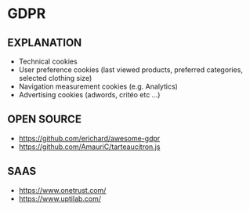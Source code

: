 # GDPR

## EXPLANATION

- Technical cookies
- User preference cookies (last viewed products, preferred categories, selected clothing size)
- Navigation measurement cookies (e.g. Analytics)
- Advertising cookies (adwords, critéo etc ...)

## OPEN SOURCE

- https://github.com/erichard/awesome-gdpr
- https://github.com/AmauriC/tarteaucitron.js

## SAAS

- https://www.onetrust.com/
- https://www.uptilab.com/
